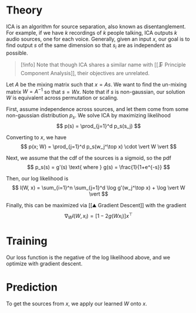 # Theory
ICA is an algorithm for source separation, also known as disentanglement. For example, if we have $k$ recordings of $k$ people talking, ICA outputs $k$ audio sources, one for each voice. Generally, given an input $x$, our goal is to find output $s$ of the same dimension so that $s_i$ are as independent as possible.

> [!info]
> Note that though ICA shares a similar name with [[🗜️ Principle Component Analysis]], their objectives are unrelated.

Let $A$ be the mixing matrix such that $x = As$. We want to find the un-mixing matrix $W = A^{-1}$ so that $s = Wx$. Note that if $s$ is non-gaussian, our solution $W$ is equivalent across permutation or scaling.

First, assume independence across sources, and let them come from some non-gaussian distribution $p_s$. We solve ICA by maximizing likelihood 
$$
p(s) = \prod_{j=1}^d p_s(s_j)
$$

Converting to $x$, we have 
$$
p(x; W) = \prod_{j=1}^d p_s(w_j^\top x) \cdot \vert W \vert
$$

Next, we assume that the cdf of the sources is a sigmoid, so the pdf 
$$
p_s(s) = g'(s) \text{ where } g(s) = \frac{1}{1+e^{-s}}
$$


Then, our log likelihood is 
$$
l(W, x) = \sum_{i=1}^n \sum_{j=1}^d \log g'(w_j^\top x) + \log \vert W \vert
$$


Finally, this can be maximized via [[⛰️ Gradient Descent]] with the gradient 
$$
\nabla_W l(W, x_i) = [1 - 2g(Wx_i)]x^\top
$$


# Training
Our loss function is the negative of the log likelihood above, and we optimize with gradient descent.

# Prediction
To get the sources from $x$, we apply our learned $W$ onto $x$.